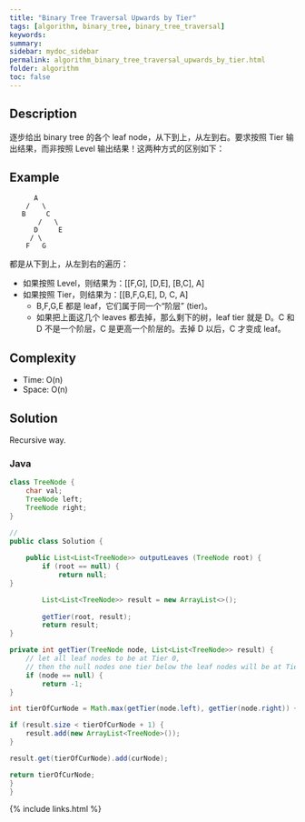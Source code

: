```yaml
---
title: "Binary Tree Traversal Upwards by Tier"
tags: [algorithm, binary_tree, binary_tree_traversal]
keywords:
summary:
sidebar: mydoc_sidebar
permalink: algorithm_binary_tree_traversal_upwards_by_tier.html
folder: algorithm
toc: false
---
```


## Description
逐步给出 binary tree 的各个 leaf node，从下到上，从左到右。要求按照 Tier 输出结果，而非按照 Level 输出结果！这两种方式的区别如下：

## Example
```
      A
    /   \
   B     C
       /   \
      D     E
     / \
    F   G
```
都是从下到上，从左到右的遍历：
* 如果按照 Level，则结果为：[[F,G], [D,E], [B,C], A]
* 如果按照 Tier，则结果为：[[B,F,G,E], D, C, A]
  * B,F,G,E 都是 leaf，它们属于同一个“阶层” (tier)。
  * 如果把上面这几个 leaves 都去掉，那么剩下的树，leaf tier 就是 D。C 和 D 不是一个阶层，C 是更高一个阶层的。去掉 D 以后，C 才变成 leaf。

## Complexity
* Time: O(n)
* Space: O(n)
  
## Solution
Recursive way.
### Java
```java
class TreeNode {
	char val;
	TreeNode left;
	TreeNode right;
}

// 
public class Solution {
	
	public List<List<TreeNode>> outputLeaves (TreeNode root) {
		if (root == null) {
			return null;
}

		List<List<TreeNode>> result = new ArrayList<>();
		
		getTier(root, result);
		return result;
}

private int getTier(TreeNode node, List<List<TreeNode>> result) {
	// let all leaf nodes to be at Tier 0,
	// then the null nodes one tier below the leaf nodes will be at Tier -1
	if (node == null) {
		return -1;
}

int tierOfCurNode = Math.max(getTier(node.left), getTier(node.right)) + 1;

if (result.size < tierOfCurNode + 1) {
	result.add(new ArrayList<TreeNode>());
}

result.get(tierOfCurNode).add(curNode);

return tierOfCurNode;
}
}
```


{% include links.html %}
